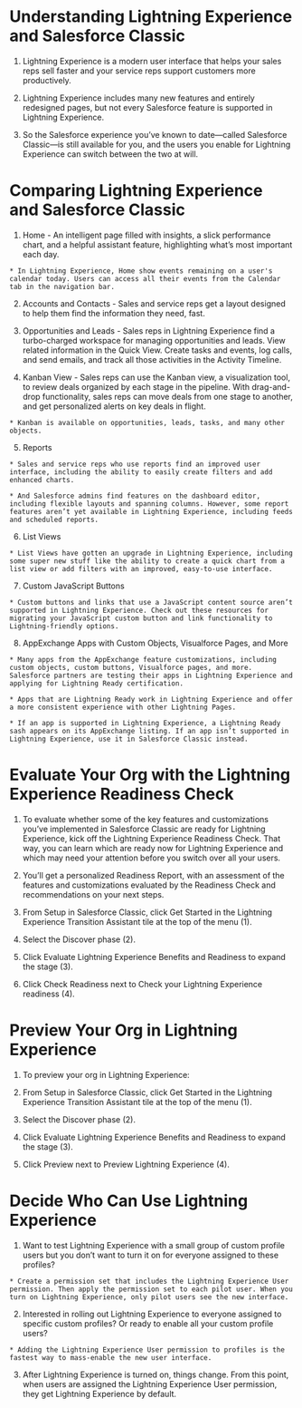 # Understanding Lightning Experience and Salesforce Classic

  1. Lightning Experience is a modern user interface that helps your sales reps sell faster and your service reps support customers more productively. 
  
  2. Lightning Experience includes many new features and entirely redesigned pages, but not every Salesforce feature is supported in Lightning Experience.

  3. So the Salesforce experience you’ve known to date—called Salesforce Classic—is still available for you, and the users you enable for Lightning Experience can switch between the two at will.

# Comparing Lightning Experience and Salesforce Classic

  1. Home - An intelligent page filled with insights, a slick performance chart, and a helpful assistant feature, highlighting what’s most important each day.

    * In Lightning Experience, Home show events remaining on a user's calendar today. Users can access all their events from the Calendar tab in the navigation bar.

  2. Accounts and Contacts - Sales and service reps get a layout designed to help them find the information they need, fast.

  3. Opportunities and Leads - Sales reps in Lightning Experience find a turbo-charged workspace for managing opportunities and leads. View related information in the Quick View. Create tasks and events, log calls, and send emails, and track all those activities in the Activity Timeline.

  4. Kanban View - Sales reps can use the Kanban view, a visualization tool, to review deals organized by each stage in the pipeline. With drag-and-drop functionality, sales reps can move deals from one stage to another, and get personalized alerts on key deals in flight. 
  
    * Kanban is available on opportunities, leads, tasks, and many other objects.

  5. Reports

    * Sales and service reps who use reports find an improved user interface, including the ability to easily create filters and add enhanced charts.

    * And Salesforce admins find features on the dashboard editor, including flexible layouts and spanning columns. However, some report features aren’t yet available in Lightning Experience, including feeds and scheduled reports.

  6. List Views

    * List Views have gotten an upgrade in Lightning Experience, including some super new stuff like the ability to create a quick chart from a list view or add filters with an improved, easy-to-use interface.

  7. Custom JavaScript Buttons

    * Custom buttons and links that use a JavaScript content source aren’t supported in Lightning Experience. Check out these resources for migrating your JavaScript custom button and link functionality to Lightning-friendly options.

  8. AppExchange Apps with Custom Objects, Visualforce Pages, and More

    * Many apps from the AppExchange feature customizations, including custom objects, custom buttons, Visualforce pages, and more. Salesforce partners are testing their apps in Lightning Experience and applying for Lightning Ready certification. 

    * Apps that are Lightning Ready work in Lightning Experience and offer a more consistent experience with other Lightning Pages.

    * If an app is supported in Lightning Experience, a Lightning Ready sash appears on its AppExchange listing. If an app isn’t supported in Lightning Experience, use it in Salesforce Classic instead.

# Evaluate Your Org with the Lightning Experience Readiness Check

  1. To evaluate whether some of the key features and customizations you’ve implemented in Salesforce Classic are ready for Lightning Experience, kick off the Lightning Experience Readiness Check. That way, you can learn which are ready now for Lightning Experience and which may need your attention before you switch over all your users.

  2. You’ll get a personalized Readiness Report, with an assessment of the features and customizations evaluated by the Readiness Check and recommendations on your next steps. 

  3. From Setup in Salesforce Classic, click Get Started in the Lightning Experience Transition Assistant tile at the top of the menu (1).

  4. Select the Discover phase (2).

  5. Click Evaluate Lightning Experience Benefits and Readiness to expand the stage (3).

  6. Click Check Readiness next to Check your Lightning Experience readiness (4).

# Preview Your Org in Lightning Experience

  1. To preview your org in Lightning Experience:

  2. From Setup in Salesforce Classic, click Get Started in the Lightning Experience Transition Assistant tile at the top of the menu (1).

  3. Select the Discover phase (2).

  4. Click Evaluate Lightning Experience Benefits and Readiness to expand the stage (3).

  5. Click Preview next to Preview Lightning Experience (4).

# Decide Who Can Use Lightning Experience

  1. Want to test Lightning Experience with a small group of custom profile users but you don’t want to turn it on for everyone assigned to these profiles? 
  
    * Create a permission set that includes the Lightning Experience User permission. Then apply the permission set to each pilot user. When you turn on Lightning Experience, only pilot users see the new interface.

  2. Interested in rolling out Lightning Experience to everyone assigned to specific custom profiles? Or ready to enable all your custom profile users? 

    * Adding the Lightning Experience User permission to profiles is the fastest way to mass-enable the new user interface.

  3. After Lightning Experience is turned on, things change. From this point, when users are assigned the Lightning Experience User permission, they get Lightning Experience by default. 
